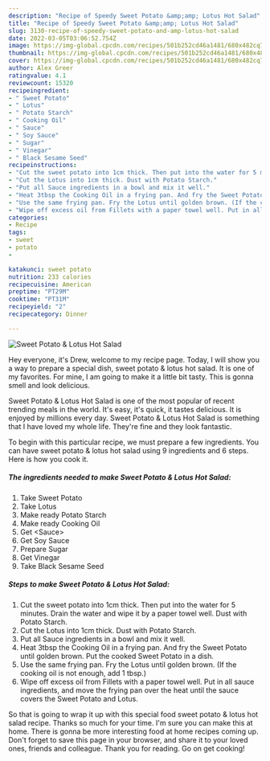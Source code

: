 ```yaml
---
description: "Recipe of Speedy Sweet Potato &amp;amp; Lotus Hot Salad"
title: "Recipe of Speedy Sweet Potato &amp;amp; Lotus Hot Salad"
slug: 3130-recipe-of-speedy-sweet-potato-and-amp-lotus-hot-salad
date: 2022-03-05T03:06:52.754Z
image: https://img-global.cpcdn.com/recipes/501b252cd46a1481/680x482cq70/sweet-potato-lotus-hot-salad-recipe-main-photo.jpg
thumbnail: https://img-global.cpcdn.com/recipes/501b252cd46a1481/680x482cq70/sweet-potato-lotus-hot-salad-recipe-main-photo.jpg
cover: https://img-global.cpcdn.com/recipes/501b252cd46a1481/680x482cq70/sweet-potato-lotus-hot-salad-recipe-main-photo.jpg
author: Alex Greer
ratingvalue: 4.1
reviewcount: 15320
recipeingredient:
- " Sweet Potato"
- " Lotus"
- " Potato Starch"
- " Cooking Oil"
- " Sauce"
- " Soy Sauce"
- " Sugar"
- " Vinegar"
- " Black Sesame Seed"
recipeinstructions:
- "Cut the sweet potato into 1cm thick. Then put into the water for 5 minutes. Drain the water and wipe it by a paper towel well. Dust with Potato Starch."
- "Cut the Lotus into 1cm thick. Dust with Potato Starch."
- "Put all Sauce ingredients in a bowl and mix it well."
- "Heat 3tbsp the Cooking Oil in a frying pan. And fry the Sweet Potato until golden brown. Put the cooked Sweet Potato in a dish."
- "Use the same frying pan. Fry the Lotus until golden brown. (If the cooking oil is not enough, add 1 tbsp.)"
- "Wipe off excess oil from Fillets with a paper towel well. Put in all sauce ingredients, and move the frying pan over the heat until the sauce covers the Sweet Potato and Lotus."
categories:
- Recipe
tags:
- sweet
- potato
- 

katakunci: sweet potato  
nutrition: 233 calories
recipecuisine: American
preptime: "PT29M"
cooktime: "PT31M"
recipeyield: "2"
recipecategory: Dinner

---
```



![Sweet Potato &amp; Lotus Hot Salad](https://img-global.cpcdn.com/recipes/501b252cd46a1481/680x482cq70/sweet-potato-lotus-hot-salad-recipe-main-photo.jpg)

Hey everyone, it's Drew, welcome to my recipe page. Today, I will show you a way to prepare a special dish, sweet potato &amp; lotus hot salad. It is one of my favorites. For mine, I am going to make it a little bit tasty. This is gonna smell and look delicious.



Sweet Potato &amp; Lotus Hot Salad is one of the most popular of recent trending meals in the world. It's easy, it's quick, it tastes delicious. It is enjoyed by millions every day. Sweet Potato &amp; Lotus Hot Salad is something that I have loved my whole life. They're fine and they look fantastic.


To begin with this particular recipe, we must prepare a few ingredients. You can have sweet potato &amp; lotus hot salad using 9 ingredients and 6 steps. Here is how you cook it.

<!--inarticleads1-->

##### The ingredients needed to make Sweet Potato &amp; Lotus Hot Salad:

1. Take  Sweet Potato
1. Take  Lotus
1. Make ready  Potato Starch
1. Make ready  Cooking Oil
1. Get  &lt;Sauce&gt;
1. Get  Soy Sauce
1. Prepare  Sugar
1. Get  Vinegar
1. Take  Black Sesame Seed




<!--inarticleads2-->

##### Steps to make Sweet Potato &amp; Lotus Hot Salad:

1. Cut the sweet potato into 1cm thick. Then put into the water for 5 minutes. Drain the water and wipe it by a paper towel well. Dust with Potato Starch.
1. Cut the Lotus into 1cm thick. Dust with Potato Starch.
1. Put all Sauce ingredients in a bowl and mix it well.
1. Heat 3tbsp the Cooking Oil in a frying pan. And fry the Sweet Potato until golden brown. Put the cooked Sweet Potato in a dish.
1. Use the same frying pan. Fry the Lotus until golden brown. (If the cooking oil is not enough, add 1 tbsp.)
1. Wipe off excess oil from Fillets with a paper towel well. Put in all sauce ingredients, and move the frying pan over the heat until the sauce covers the Sweet Potato and Lotus.




So that is going to wrap it up with this special food sweet potato &amp; lotus hot salad recipe. Thanks so much for your time. I'm sure you can make this at home. There is gonna be more interesting food at home recipes coming up. Don't forget to save this page in your browser, and share it to your loved ones, friends and colleague. Thank you for reading. Go on get cooking!
